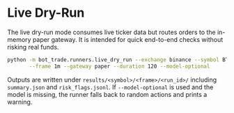 # Live Dry-Run

The live dry-run mode consumes live ticker data but routes orders to the
in-memory paper gateway.  It is intended for quick end-to-end checks without
risking real funds.

```bash
python -m bot_trade.runners.live_dry_run --exchange binance --symbol BTCUSDT \
       --frame 1m --gateway paper --duration 120 --model-optional
```

Outputs are written under `results/<symbol>/<frame>/<run_id>/` including
`summary.json` and `risk_flags.jsonl`. If `--model-optional` is used and the
model is missing, the runner falls back to random actions and prints a warning.
